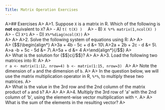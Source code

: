 ```yaml
---
Title: Matrix Operation Exercises
---
```



A>## Exercises
A>
A>1. Suppose `X` is a matrix in R. Which of the following is **not** equivalent to `X`?
A>  - A) `t( t(X) )  `
A>  - B) `X %*% matrix(1,ncol(X) ) `
A>  - C) `X*1`
A>  - D) `X%*%diag(ncol(X))`
A>  
A>
A>
A>2. Solve the following system of equations using R:
A>
A>    
A>    {$$}\begin{align*}
A>3a + 4b - 5c + d &= 10\\
A>2a + 2b + 2c - d &= 5\\
A>a -b + 5c - 5d &= 7\\
A>5a + d &= 4
A>\end{align*}{/$$}
A>    
A>    What is the solution for {$$}c{/$$}?
A>
A>
A>3. Load the following two matrices into R:
A>
A>    
    ```r
    a <- matrix(1:12, nrow=4)
    b <- matrix(1:15, nrow=3)
    ```
A>
A>    Note the dimension of `a` and the dimension of `b`.
A>
A>    In the question below, we will use the matrix multiplication operator in R, `%*%`, to multiply these two matrices.
A>    
A>    What is the value in the 3rd row and the 2nd column of the matrix product of `a` and `b`?
A>
A>
A>
A>4. Multiply the 3rd row of 'a' with the 2nd column of 'b', using the element-wise vector multiplication with `*`.
A>
A>    What is the sum of the elements in the resulting vector?
A>
